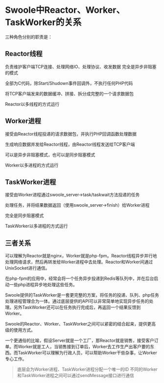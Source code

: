 Swoole中Reactor、Worker、TaskWorker的关系
====

三种角色分别的职责是：

## Reactor线程

负责维护客户端TCP连接、处理网络IO、处理协议、收发数据
完全是异步非阻塞的模式

全部为C代码，除Start/Shudown事件回调外，不执行任何PHP代码

将TCP客户端发来的数据缓冲、拼接、拆分成完整的一个请求数据包

Reactor以多线程的方式运行

## Worker进程

接受由Reactor线程投递的请求数据包，并执行PHP回调函数处理数据

生成响应数据并发给Reactor线程，由Reactor线程发送给TCP客户端

可以是异步非阻塞模式，也可以是同步阻塞模式

Worker以多进程的方式运行

## TaskWorker进程


接受由Worker进程通过swoole_server->task/taskwait方法投递的任务

处理任务，并将结果数据返回（使用swoole_server->finish）给Worker进程

完全是同步阻塞模式

TaskWorker以多进程的方式运行

## 三者关系

可以理解为Reactor就是nginx，Worker就是php-fpm。Reactor线程异步并行地处理网络请求，然后再转发给Worker进程中去处理。Reactor和Worker间通过UnixSocket进行通信。

在php-fpm的应用中，经常会将一个任务异步投递到Redis等队列中，并在后台启动一些php进程异步地处理这些任务。

Swoole提供的TaskWorker是一套更完整的方案，将任务的投递、队列、php任务处理进程管理合为一体。通过底层提供的API可以非常简单地实现异步任务的处理。另外TaskWorker还可以在任务执行完成后，再返回一个结果反馈到Worker。

Swoole的Reactor、Worker、TaskWorker之间可以紧密的结合起来，提供更高级的使用方式。

一个更通俗的比喻，假设Server就是一个工厂，那Reactor就是销售，接受客户订单。而Worker就是工人，当销售接到订单后，Worker去工作生产出客户要的东西。而TaskWorker可以理解为行政人员，可以帮助Worker干些杂事，让Worker专心工作。


> 底层会为Worker进程、TaskWorker进程分配一个唯一的ID
不同的Worker和TaskWorker进程之间可以通过sendMessage接口进行通信
